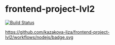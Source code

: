 # frontend-project-lvl2

[![Build Status](https://travis-ci.org/kazakova-liza/frontend-project-lvl2.svg?branch=master)](https://travis-ci.org/kazakova-liza/frontend-project-lvl2)

https://github.com/kazakova-liza/frontend-project-lvl2/workflows/nodejs/badge.svg
